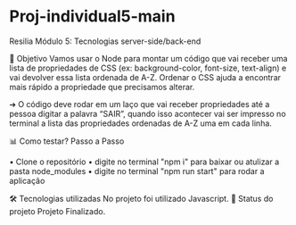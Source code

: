 # Proj-individual5-main
Resilia Módulo 5: Tecnologias server-side/back-end

🎯 Objetivo
Vamos usar o Node para montar um código que vai receber uma lista de propriedades de CSS (ex: background-color, font-size, text-align) e vai devolver essa lista ordenada de A-Z. Ordenar o CSS ajuda a encontrar mais rápido a propriedade que precisamos alterar.

➔ O código deve rodar em um laço que vai receber propriedades até a pessoa digitar a palavra “SAIR”, quando isso acontecer vai ser impresso no terminal a lista das propriedades ordenadas de A-Z uma em cada linha.

📊 Como testar?
Passo a Passo

• Clone o repositório
• digite no terminal "npm i" para baixar ou atulizar a pasta node_modules
• digite no terminal "npm run start" para rodar a aplicação

🛠️ Tecnologias utilizadas
No projeto foi utilizado Javascript.
📄 Status do projeto
Projeto Finalizado.

